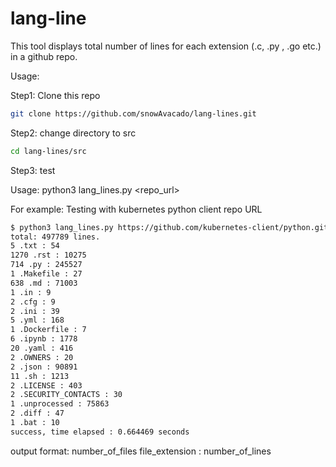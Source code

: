 # lang-line
This tool displays total number of lines for each extension (.c, .py , .go etc.) in a github repo.

Usage:

Step1: Clone this repo
```bash
git clone https://github.com/snowAvacado/lang-lines.git
```
Step2: change directory to src
```bash
cd lang-lines/src
```
Step3: test

Usage: python3 lang_lines.py <repo_url> 

For example: Testing with kubernetes python client repo URL

```bash
$ python3 lang_lines.py https://github.com/kubernetes-client/python.git
total: 497789 lines.
5 .txt : 54
1270 .rst : 10275
714 .py : 245527
1 .Makefile : 27
638 .md : 71003
1 .in : 9
2 .cfg : 9
2 .ini : 39
5 .yml : 168
1 .Dockerfile : 7
6 .ipynb : 1778
20 .yaml : 416
2 .OWNERS : 20
2 .json : 90891
11 .sh : 1213
2 .LICENSE : 403
2 .SECURITY_CONTACTS : 30
1 .unprocessed : 75863
2 .diff : 47
1 .bat : 10
success, time elapsed : 0.664469 seconds

```
output format: number_of_files file_extension : number_of_lines 